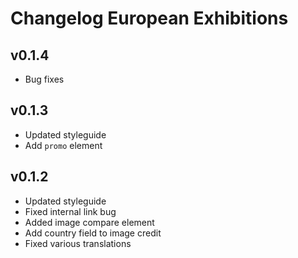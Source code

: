 # Changelog European Exhibitions
## v0.1.4
- Bug fixes

## v0.1.3
- Updated styleguide
- Add `promo` element

## v0.1.2
- Updated styleguide
- Fixed internal link bug
- Added image compare element
- Add country field to image credit
- Fixed various translations
